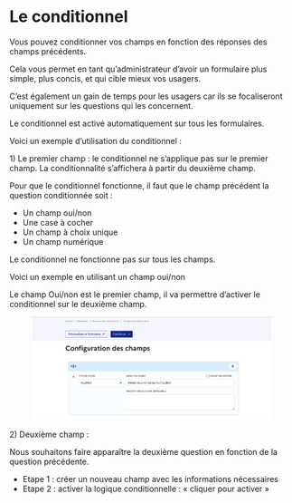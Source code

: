 # Le conditionnel

Vous pouvez conditionner vos champs en fonction des réponses des champs précédents.

Cela vous permet en tant qu’administrateur d’avoir un formulaire plus simple, plus concis, et qui cible mieux vos usagers.

C’est également un gain de temps pour les usagers car ils se focaliseront uniquement sur les questions qui les concernent.

Le conditionnel est activé automatiquement sur tous les formulaires.

&#x20;

Voici un exemple d’utilisation du conditionnel :

&#x20;

1\)    Le premier champ : le conditionnel ne s’applique pas sur le premier champ. La conditionnalité s’affichera à partir du deuxième champ.

Pour que le conditionnel fonctionne, il faut que le champ précédent la question conditionnée soit :

* Un champ oui/non
* &#x20;Une case à cocher
* Un champ à choix unique
* Un champ numérique&#x20;



Le conditionnel ne fonctionne pas sur tous les champs.



Voici un exemple en utilisant un champ oui/non

Le champ Oui/non est le premier champ, il va permettre d’activer le conditionnel sur le deuxième champ.

<figure><img src="../.gitbook/assets/Conditionnel 1.png" alt=""><figcaption></figcaption></figure>

2\)    Deuxième champ :

Nous souhaitons faire apparaître la deuxième question en fonction de la question précédente.

* &#x20;Etape 1 : créer un nouveau champ avec les informations nécessaires
* &#x20;Etape 2 : activer la logique conditionnelle : « cliquer pour activer »

